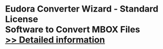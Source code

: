 # Eudora Converter Wizard - Standard License<br />Software to Convert MBOX Files<br />[>> Detailed information](https://secure.shareit.com/shareit/product.html?productid=300854245&affiliateid=200057808)